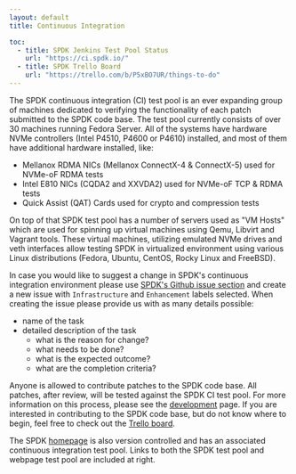 ```yaml
---
layout: default
title: Continuous Integration

toc:
  - title: SPDK Jenkins Test Pool Status
    url: "https://ci.spdk.io/"
  - title: SPDK Trello Board
    url: "https://trello.com/b/P5xBO7UR/things-to-do"
---
```


The SPDK continuous integration (CI) test pool is an ever expanding group of machines dedicated to verifying the functionality of each patch submitted to the SPDK code base. The test pool currently consists of over 30 machines running Fedora Server. All of the systems have hardware NVMe controllers (Intel P4510, P4600 or P4610) installed, and most of them have additional hardware installed, like:

* Mellanox RDMA NICs (Mellanox ConnectX-4 & ConnectX-5) used for NVMe-oF RDMA tests
* Intel E810 NICs (CQDA2 and XXVDA2) used for NVMe-oF TCP & RDMA tests
* Quick Assist (QAT) Cards used for crypto and compression tests

On top of that SPDK test pool has a number of servers used as "VM Hosts" which are used for spinning up virtual machines using Qemu, Libvirt and Vagrant tools. These virtual machines, utilizing emulated NVMe drives and veth interfaces allow testing SPDK in virtualized environment using various Linux distributions (Fedora, Ubuntu, CentOS, Rocky Linux and FreeBSD).

In case you would like to suggest a change in SPDK's continuous integration environment please use [SPDK's Github issue section](https://github.com/spdk/spdk/issues) and create a new issue with `Infrastructure` and `Enhancement` labels selected. When creating the issue please provide us with as many details possible:

* name of the task
* detailed description of the task
  * what is the reason for change?
  * what needs to be done?
  * what is the expected outcome?
  * what are the completion criteria?

Anyone is allowed to contribute patches to the SPDK code base. All patches, after review, will be tested against the SPDK CI test pool. For more information on this process, please see the [development](http://www.spdk.io/development/) page. If you are interested in contributing to the SPDK code base, but do not know where to begin, feel free to check out the [Trello board](http://www.spdk.io/development/).

The SPDK [homepage](http://www.spdk.io/) is also version controlled and has an associated continuous integration test pool. Links to both the SPDK test pool and webpage test pool are included at right.